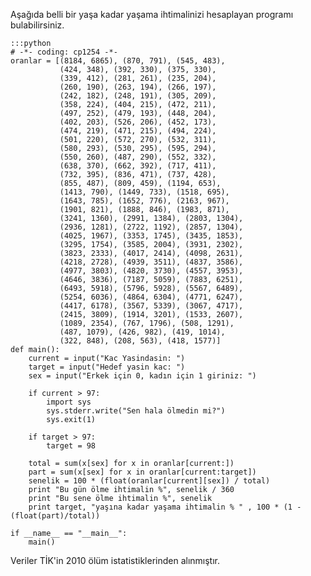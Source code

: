 <!--
.. date: 2013-01-01 18:50:00
.. slug: python-olum-istatistik
.. title: Ben senin 80 yaşına kadar yaşama ihtimalini sevdim.
.. description: TUIK'den alınmış istatistiklere dayanarak, belirli bir yaşa kadar yaşama ihtimalizini hesaplayan bir Python programı.
-->

Aşağıda belli bir yaşa kadar yaşama ihtimalinizi hesaplayan programı
bulabilirsiniz. <!-- TEASER_END -->

    :::python
    # -*- coding: cp1254 -*-
    oranlar = [(8184, 6865), (870, 791), (545, 483),
               (424, 348), (392, 330), (375, 330),
               (339, 412), (281, 261), (235, 204),
               (260, 190), (263, 194), (266, 197),
               (242, 182), (248, 191), (305, 209),
               (358, 224), (404, 215), (472, 211),
               (497, 252), (479, 193), (448, 204),
               (402, 203), (526, 206), (452, 173),
               (474, 219), (471, 215), (494, 224),
               (501, 220), (572, 270), (532, 311),
               (580, 293), (530, 295), (595, 294),
               (550, 260), (487, 290), (552, 332),
               (638, 370), (662, 392), (717, 411),
               (732, 395), (836, 471), (737, 428),
               (855, 487), (809, 459), (1194, 653),
               (1413, 790), (1449, 733), (1518, 695),
               (1643, 785), (1652, 776), (2163, 967),
               (1901, 821), (1888, 846), (1983, 871),
               (3241, 1360), (2991, 1384), (2803, 1304),
               (2936, 1281), (2722, 1192), (2857, 1304),
               (4025, 1967), (3353, 1745), (3435, 1853),
               (3295, 1754), (3585, 2004), (3931, 2302),
               (3823, 2333), (4017, 2414), (4098, 2631),
               (4218, 2728), (4939, 3511), (4837, 3586),
               (4977, 3803), (4820, 3730), (4557, 3953),
               (4646, 3836), (7187, 5059), (7883, 6251),
               (6493, 5918), (5796, 5928), (5567, 6489),
               (5254, 6036), (4864, 6304), (4771, 6247),
               (4417, 6178), (3567, 5339), (3067, 4717),
               (2415, 3809), (1914, 3201), (1533, 2607),
               (1089, 2354), (767, 1796), (508, 1291),
               (487, 1079), (426, 982), (419, 1014),
               (322, 848), (208, 563), (418, 1577)]
    def main():
        current = input("Kac Yasindasin: ")
        target = input("Hedef yasin kac: ")
        sex = input("Erkek için 0, kadın için 1 giriniz: ")
    
        if current > 97:
            import sys
            sys.stderr.write("Sen hala ölmedin mi?")
            sys.exit(1)
    
        if target > 97:
            target = 98
    
        total = sum(x[sex] for x in oranlar[current:])
        part = sum(x[sex] for x in oranlar[current:target])
        senelik = 100 * (float(oranlar[current][sex]) / total)
        print "Bu gün ölme ihtimalin %", senelik / 360
        print "Bu sene ölme ihtimalin %", senelik
        print target, "yaşına kadar yaşama ihtimalin % " , 100 * (1 - (float(part)/total))
    
    if __name__ == "__main__":
        main()
    

Veriler TİK'in 2010 ölüm istatistiklerinden alınmıştır.